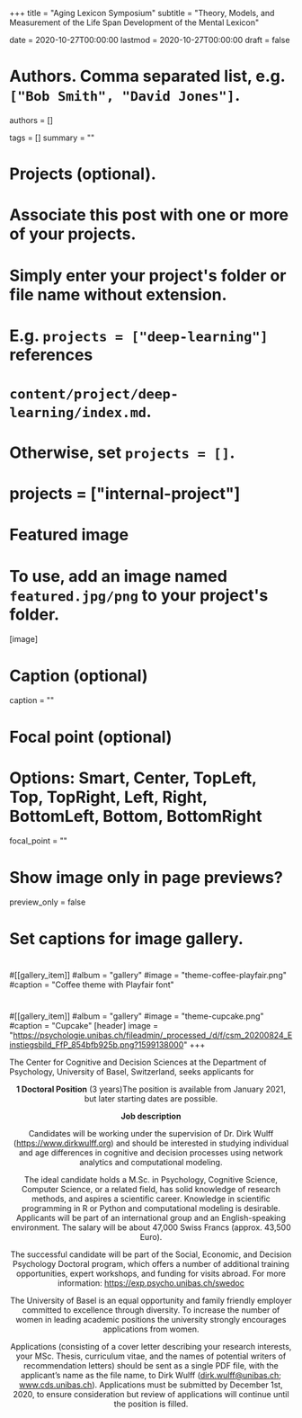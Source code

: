 +++
title = "Aging Lexicon Symposium"
subtitle = "Theory, Models, and Measurement of the Life Span Development of the Mental Lexicon"

date = 2020-10-27T00:00:00
lastmod = 2020-10-27T00:00:00
draft = false

# Authors. Comma separated list, e.g. `["Bob Smith", "David Jones"]`.
authors = []

tags = []
summary = ""

# Projects (optional).
#   Associate this post with one or more of your projects.
#   Simply enter your project's folder or file name without extension.
#   E.g. `projects = ["deep-learning"]` references
#   `content/project/deep-learning/index.md`.
#   Otherwise, set `projects = []`.
# projects = ["internal-project"]

# Featured image
# To use, add an image named `featured.jpg/png` to your project's folder.
[image]
  # Caption (optional)
  caption = ""

  # Focal point (optional)
  # Options: Smart, Center, TopLeft, Top, TopRight, Left, Right, BottomLeft, Bottom, BottomRight
  focal_point = ""

  # Show image only in page previews?
  preview_only = false

# Set captions for image gallery.
#
#[[gallery_item]]
#album = "gallery"
#image = "theme-coffee-playfair.png"
#caption = "Coffee theme with Playfair font"
#
#[[gallery_item]]
#album = "gallery"
#image = "theme-cupcake.png"
#caption = "Cupcake"
[header]
  image = "https://psychologie.unibas.ch/fileadmin/_processed_/d/f/csm_20200824_Einstiegsbild_FfP_854bfb925b.png?1599138000"
+++

The Center for Cognitive and Decision Sciences at the Department of Psychology, University of Basel, Switzerland, seeks applicants for

<center><b>1 Doctoral Position</b>
(3 years)</center)

The position is available from January 2021, but later starting dates are possible.

<b>Job description</b>

Candidates will be working under the supervision of Dr. Dirk Wulff (https://www.dirkwulff.org) and should be interested in studying individual and age differences in cognitive and decision processes using network analytics and computational modeling.

The ideal candidate holds a M.Sc. in Psychology, Cognitive Science, Computer Science, or a related field, has solid knowledge of research methods, and aspires a scientific career. Knowledge in scientific programming in R or Python and computational modeling is desirable. Applicants will be part of an international group and an English-speaking environment. The salary will be about 47,000 Swiss Francs (approx. 43,500 Euro).

The successful candidate will be part of the Social, Economic, and Decision Psychology Doctoral program, which offers a number of additional training opportunities, expert workshops, and funding for visits abroad. For more information: https://exp.psycho.unibas.ch/swedoc

The University of Basel is an equal opportunity and family friendly employer committed to excellence through diversity. To increase the number of women in leading academic positions the university strongly encourages applications from women.

Applications (consisting of a cover letter describing your research interests, your MSc. Thesis, curriculum vitae, and the names of potential writers of recommendation letters) should be sent as a single PDF file, with the applicant’s name as the file name, to Dirk Wulff (dirk.wulff@unibas.ch; www.cds.unibas.ch). Applications must be submitted by December 1st, 2020, to ensure consideration but review of applications will continue until the position is filled.
